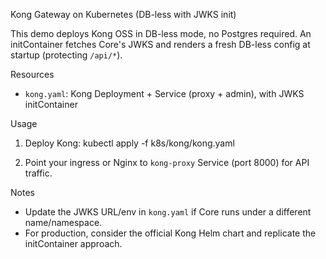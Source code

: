 Kong Gateway on Kubernetes (DB-less with JWKS init)

This demo deploys Kong OSS in DB-less mode, no Postgres required. An initContainer fetches Core's JWKS and renders a fresh DB-less config at startup (protecting `/api/*`).

Resources
- `kong.yaml`: Kong Deployment + Service (proxy + admin), with JWKS initContainer

Usage
1) Deploy Kong:
   kubectl apply -f k8s/kong/kong.yaml

2) Point your ingress or Nginx to `kong-proxy` Service (port 8000) for API traffic.

Notes
- Update the JWKS URL/env in `kong.yaml` if Core runs under a different name/namespace.
- For production, consider the official Kong Helm chart and replicate the initContainer approach.
